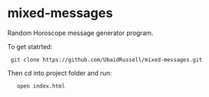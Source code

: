# mixed-messages
Random Horoscope message generator program.

To get statrted:
```
 git clone https://github.com/UbaidRussell/mixed-messages.git
 ```
 Then cd into project folder and run:
 ```
    open index.html
```